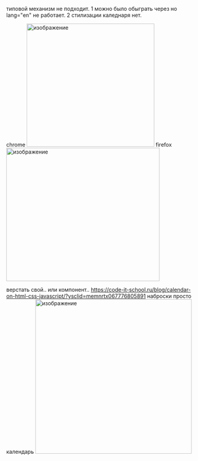 типовой механизм не подходит.
1 можно было обыграть через но lang="en" не работает.
2 стилизации каледнаря нет.

chrome <img width="338" height="326" alt="изображение" src="https://github.com/user-attachments/assets/143896de-9802-4863-8f04-1746acbc7226" />
firefox <img width="406" height="353" alt="изображение" src="https://github.com/user-attachments/assets/e480a70c-1a5a-4c9a-b0a4-8c5425cdc296" />

верстать свой.. или компонент..
https://code-it-school.ru/blog/calendar-on-html-css-javascript/?ysclid=memnrtx067776805891 наброски просто календарь <img width="414" height="409" alt="изображение" src="https://github.com/user-attachments/assets/ecb9d433-a777-4b20-a84e-5f1e88690012" />

